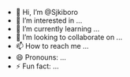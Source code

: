 - 👋 Hi, I’m @Sjkiboro
- 👀 I’m interested in ...
- 🌱 I’m currently learning ...
- 💞️ I’m looking to collaborate on ...
- 📫 How to reach me ...
- 😄 Pronouns: ...
- ⚡ Fun fact: ...

<!---
Sjkiboro/Sjkiboro is a ✨ special ✨ repository because its `README.md` (this file) appears on your GitHub profile.
You can click the Preview link to take a look at your changes.
--->
